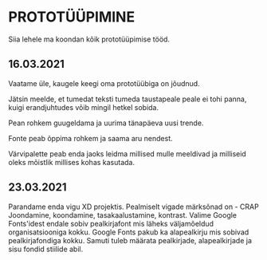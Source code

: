 # PROTOTÜÜPIMINE

Siia lehele ma koondan kõik prototüüpimise tööd.

## 16.03.2021

Vaatame üle, kaugele keegi oma prototüübiga on jõudnud.

Jätsin meelde, et tumedat teksti tumeda taustapeale peale ei tohi panna, kuigi erandjuhtudes võib mingil hetkel sobida.

Pean rohkem guugeldama ja uurima tänapäeva uusi trende.

Fonte peab õppima rohkem ja saama aru nendest.

Värvipalette peab enda jaoks leidma millised mulle meeldivad ja milliseid oleks mõistlik millises kohas kasutada.

## 23.03.2021

Parandame enda vigu XD projektis.
Pealmiselt vigade märksõnad on - CRAP
Joondamine, koondamine, tasakaalustamine, kontrast.
Valime Google Fonts'idest endale sobiv pealkirjafont mis läheks väljamõeldud organisatsiooniga kokku.
Google Fonts pakub ka alapealkirju mis sobivad pealkirjafondiga kokku.
Samuti tuleb määrata pealkirjade, alapealkirjade ja sisu fondid stiilide abil.
